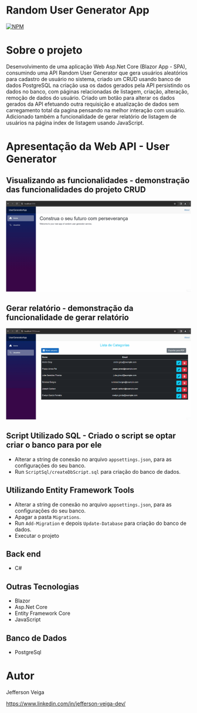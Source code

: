 # Random User Generator App

[![NPM](https://img.shields.io/github/license/jehveiga/Blog-api)](https://github.com/jehveiga/UserGeneratorApp/blob/main/LICENSE.txt)

# Sobre o projeto

Desenvolvimento de uma aplicação Web Asp.Net Core (Blazor App - SPA), consumindo uma API Random User Generator que gera usuários aleatórios para cadastro de usuário no sistema, criado um CRUD usando banco de dados PostgreSQL na criação usa os dados gerados pela API persistindo os dados no banco, com páginas relacionadas de listagem, criação, alteração, remoção de dados do usuário. Criado um botão para alterar os dados gerados da API efetuando outra requisição e atualização de dados sem carregamento total da pagina pensando na melhor interação com usuário. Adicionado também a funcionalidade de gerar relatório de listagem de usuários na página index de listagem usando JavaScript.

# Apresentação da Web API - User Generator

## Visualizando as funcionalidades - demonstração das funcionalidades do projeto CRUD
![Apresentacao Projeto Principal](https://github.com/jehveiga/UserGeneratorApp/blob/main/assets/apresentacao-projeto.gif)

## Gerar relatório - demonstração da funcionalidade de gerar relatório
![Apresentacao Projeto Gerar Relatório](https://github.com/jehveiga/UserGeneratorApp/blob/main/assets/gerando-relatorio.gif)

## Script Utilizado SQL - Criado o script se optar criar o banco para por ele

- Alterar a string de conexão no arquivo `appsettings.json`, para as configurações do seu banco.
- Run `ScriptSql/createDbScript.sql` para criação do banco de dados.

## Utilizando Entity Framework Tools

- Alterar a string de conexão no arquivo `appsettings.json`, para as configurações do seu banco.
- Apagar a pasta `Migrations`.
- Run `Add-Migration` e depois `Update-Database` para criação do banco de dados.
- Executar o projeto

## Back end

- C#

## Outras Tecnologias

- Blazor
- Asp.Net Core
- Entity Framework Core
- JavaScript

## Banco de Dados

- PostgreSql

# Autor 

Jefferson Veiga

https://www.linkedin.com/in/jefferson-veiga-dev/
